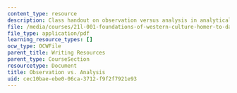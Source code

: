 ```yaml
---
content_type: resource
description: Class handout on observation versus analysis in analytical writing.
file: /media/courses/21l-001-foundations-of-western-culture-homer-to-dante-fall-2008/cec10baeebe006ca3712f9f2f7921e93_obser_ver_anlsis.pdf
file_type: application/pdf
learning_resource_types: []
ocw_type: OCWFile
parent_title: Writing Resources
parent_type: CourseSection
resourcetype: Document
title: Observation vs. Analysis
uid: cec10bae-ebe0-06ca-3712-f9f2f7921e93
---
```

